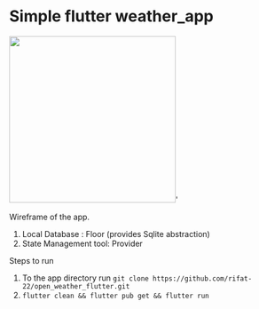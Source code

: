 # Simple flutter weather_app

<img src="https://user-images.githubusercontent.com/42882492/209477812-41697c59-c8b7-4488-92bb-77a284ffc92d.jpg" width="300" />'

Wireframe of the app.

1. Local Database : Floor (provides Sqlite abstraction)
2. State Management tool: Provider

Steps to run 

1. To the app directory run `git clone https://github.com/rifat-22/open_weather_flutter.git`
2. `flutter clean && flutter pub get && flutter run`


